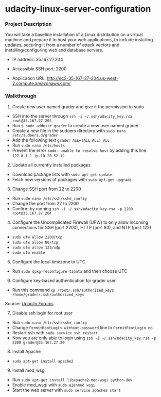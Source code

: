# udacity-linux-server-configuration

### Project Description

You will take a baseline installation of a Linux distribution on a virtual machine and prepare it to host your web applications, to include installing updates, securing it from a number of attack vectors and installing/configuring web and database servers.

- IP address: 35.167.27.204

- Accessible SSH port: 2200

- Application URL: http://ec2-35-167-27-204.us-west-2.compute.amazonaws.com/

### Walkthrough

1. Create new user named grader and give it the permission to sudo
  - SSH into the server through `ssh -i ~/.ssh/udacity_key.rsa root@35.167.27.204`
  - Run `$ sudo adduser grader` to create a new user named grader
  - Create a new file in the sudoers directory with `sudo nano /etc/sudoers.d/grader`
  - Add the following text `grader ALL=(ALL:ALL) ALL`
  - Run `sudo nano /etc/hosts`
  - Prevent the error `sudo: unable to resolve host` by adding this line `127.0.1.1 ip-10-20-52-12`
   
2. Update all currently installed packages
  - Download package lists with `sudo apt-get update`
  - Fetch new versions of packages with `sudo apt-get upgrade`

3. Change SSH port from 22 to 2200
  - Run `sudo nano /etc/ssh/sshd_config`
  - Change the port from 22 to 2200
  - Confirm by running `ssh -i ~/.ssh/udacity_key.rsa -p 2200 root@35.167.27.204`
  
4. Configure the Uncomplicated Firewall (UFW) to only allow incoming connections for SSH (port 2200), HTTP (port 80), and NTP (port 123)
  - `sudo ufw allow 2200/tcp`
  - `sudo ufw allow 80/tcp`
  - `sudo ufw allow 123/udp`
  - `sudo ufw enable`
  
5. Configure the local timezone to UTC
  - Run `sudo dpkg-reconfigure tzdata` and then choose UTC
 
6. Configure key-based authentication for grader user
  - Run this command `cp /root/.ssh/authorized_keys /home/grader/.ssh/authorized_keys`

Source: [Udacity Forums](https://discussions.udacity.com/t/not-able-to-login-using-grader-login/161357/3)

7. Disable ssh login for root user
  - Run `sudo nano /etc/ssh/sshd_config`
  - Change `PermitRootLogin without-password` line to `PermitRootLogin no`
  - Restart ssh with `sudo service ssh restart`
  - Now you are only able to login using `ssh -i ~/.ssh/udacity_key.rsa -p 2200 grader@35.167.27.20`
 
8. Install Apache
  - `sudo apt-get install apache2`

9. Install mod_wsgi
  - Run `sudo apt-get install libapache2-mod-wsgi python-dev`
  - Enable mod_wsgi with `sudo a2enmod wsgi`
  - Start the web server with `sudo service apache2 start`

  
  
  
